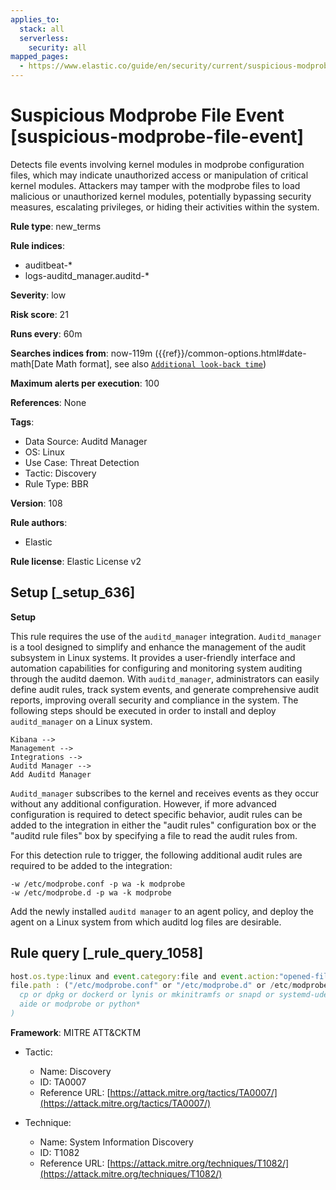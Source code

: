 ```yaml
---
applies_to:
  stack: all
  serverless:
    security: all
mapped_pages:
  - https://www.elastic.co/guide/en/security/current/suspicious-modprobe-file-event.html
---
```


# Suspicious Modprobe File Event [suspicious-modprobe-file-event]

Detects file events involving kernel modules in modprobe configuration files, which may indicate unauthorized access or manipulation of critical kernel modules. Attackers may tamper with the modprobe files to load malicious or unauthorized kernel modules, potentially bypassing security measures, escalating privileges, or hiding their activities within the system.

**Rule type**: new_terms

**Rule indices**:

* auditbeat-*
* logs-auditd_manager.auditd-*

**Severity**: low

**Risk score**: 21

**Runs every**: 60m

**Searches indices from**: now-119m ({{ref}}/common-options.html#date-math[Date Math format], see also [`Additional look-back time`](docs-content://solutions/security/detect-and-alert/create-detection-rule.md#rule-schedule))

**Maximum alerts per execution**: 100

**References**: None

**Tags**:

* Data Source: Auditd Manager
* OS: Linux
* Use Case: Threat Detection
* Tactic: Discovery
* Rule Type: BBR

**Version**: 108

**Rule authors**:

* Elastic

**Rule license**: Elastic License v2

## Setup [_setup_636]

**Setup**

This rule requires the use of the `auditd_manager` integration. `Auditd_manager` is a tool designed to simplify and enhance the management of the audit subsystem in Linux systems. It provides a user-friendly interface and automation capabilities for configuring and monitoring system auditing through the auditd daemon. With `auditd_manager`, administrators can easily define audit rules, track system events, and generate comprehensive audit reports, improving overall security and compliance in the system. The following steps should be executed in order to install and deploy `auditd_manager` on a Linux system.

```
Kibana -->
Management -->
Integrations -->
Auditd Manager -->
Add Auditd Manager
```

`Auditd_manager` subscribes to the kernel and receives events as they occur without any additional configuration. However, if more advanced configuration is required to detect specific behavior, audit rules can be added to the integration in either the "audit rules" configuration box or the "auditd rule files" box by specifying a file to read the audit rules from.

For this detection rule to trigger, the following additional audit rules are required to be added to the integration:

```
-w /etc/modprobe.conf -p wa -k modprobe
-w /etc/modprobe.d -p wa -k modprobe
```

Add the newly installed `auditd manager` to an agent policy, and deploy the agent on a Linux system from which auditd log files are desirable.


## Rule query [_rule_query_1058]

```js
host.os.type:linux and event.category:file and event.action:"opened-file" and
file.path : ("/etc/modprobe.conf" or "/etc/modprobe.d" or /etc/modprobe.d/*) and not process.name:(
  cp or dpkg or dockerd or lynis or mkinitramfs or snapd or systemd-udevd or borg or auditbeat or lspci or
  aide or modprobe or python*
)
```

**Framework**: MITRE ATT&CKTM

* Tactic:

    * Name: Discovery
    * ID: TA0007
    * Reference URL: [https://attack.mitre.org/tactics/TA0007/](https://attack.mitre.org/tactics/TA0007/)

* Technique:

    * Name: System Information Discovery
    * ID: T1082
    * Reference URL: [https://attack.mitre.org/techniques/T1082/](https://attack.mitre.org/techniques/T1082/)




